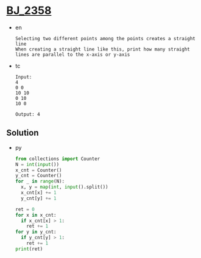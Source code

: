 # [BJ_2358](https://acmicpc.net/problem/2358)

* en

  ```en
  Selecting two different points among the points creates a straight line
  When creating a straight line like this, print how many straight lines are parallel to the x-axis or y-axis
  ```

* tc

  ```tc
  Input:
  4
  0 0
  10 10
  0 10
  10 0

  Output: 4
  ```

## Solution

* py

  ```py
  from collections import Counter
  N = int(input())
  x_cnt = Counter()
  y_cnt = Counter()
  for _ in range(N):
    x, y = map(int, input().split())
    x_cnt[x] += 1
    y_cnt[y] += 1

  ret = 0
  for x in x_cnt:
    if x_cnt[x] > 1:
      ret += 1
  for y in y_cnt:
    if y_cnt[y] > 1:
      ret += 1
  print(ret)
  ```
